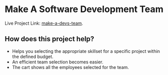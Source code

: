 # Make A Software Development Team

Live Project Link: [make-a-devs-team](https://make-a-devs-team.netlify.app/).

## How does this project help?

- Helps you selecting the appropriate skillset for a specific project within the defined budget.
- An efficient team selection becomes easier.
- The cart shows all the employees selected for the team.